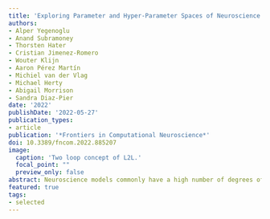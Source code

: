 ```yaml
---
title: 'Exploring Parameter and Hyper-Parameter Spaces of Neuroscience Models on High Performance Computers With Learning to Learn'
authors:
- Alper Yegenoglu
- Anand Subramoney 
- Thorsten Hater
- Cristian Jimenez-Romero 
- Wouter Klijn
- Aaron Pérez Martín
- Michiel van der Vlag
- Michael Herty
- Abigail Morrison 
- Sandra Diaz-Pier
date: '2022'
publishDate: '2022-05-27'
publication_types:
- article
publication: '*Frontiers in Computational Neuroscience*'
doi: 10.3389/fncom.2022.885207
image:
  caption: 'Two loop concept of L2L.'
  focal_point: ""
  preview_only: false
abstract: Neuroscience models commonly have a high number of degrees of freedom and only specific regions within the parameter space are able to produce dynamics of interest. This makes the development of tools and strategies to efficiently find these regions of high importance to advance brain research. Exploring the high dimensional parameter space using numerical simulations has been a frequently used technique in the last years in many areas of computational neuroscience. Today, high performance computing (HPC) can provide a powerful infrastructure to speed up explorations and increase our general understanding of the behavior of the model in reasonable times. Learning to learn (L2L) is a well-known concept in machine learning (ML) and a specific method for acquiring constraints to improve learning performance. This concept can be decomposed into a two loop optimization process where the target of optimization can consist of any program such as an artificial neural network, a spiking network, a single cell model, or a whole brain simulation. In this work, we present L2L as an easy to use and flexible framework to perform parameter and hyper-parameter space exploration of neuroscience models on HPC infrastructure. Learning to learn is an implementation of the L2L concept written in Python. This open-source software allows several instances of an optimization target to be executed with different parameters in an embarrassingly parallel fashion on HPC. L2L provides a set of built-in optimizer algorithms, which make adaptive and efficient exploration of parameter spaces possible. Different from other optimization toolboxes, L2L provides maximum flexibility for the way the optimization target can be executed. In this paper, we show a variety of examples of neuroscience models being optimized within the L2L framework to execute different types of tasks. The tasks used to illustrate the concept go from reproducing empirical data to learning how to solve a problem in a dynamic environment. We particularly focus on simulations with models ranging from the single cell to the whole brain and using a variety of simulation engines like NEST, Arbor, TVB, OpenAIGym, and NetLogo.
featured: true
tags:
- selected
---
```


